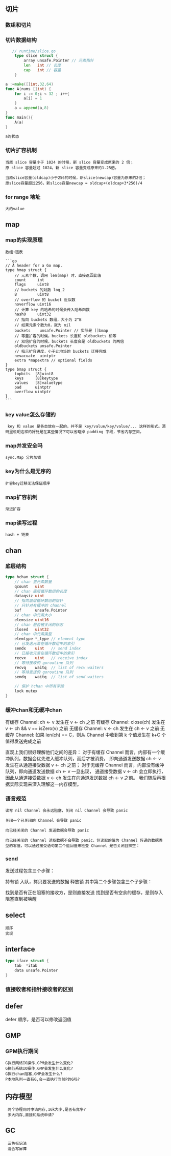 ## 切片

### 数组和切片

### 切片数据结构
```go
   // runtime/slice.go
    type slice struct {
	    array unsafe.Pointer // 元素指针
	    len   int // 长度 
	    cap   int // 容量
    }
```
```go
a :=make([]int,32,64)
func A(nums []int) {
    for i := 0;i < 32 ; i++{
        a[i] = 1    
    }
    a = append(a,8)
}
func main(){
    A(a)
}

a的状态
```

###  切片扩容机制 
```
当原 slice 容量小于 1024 的时候，新 slice 容量变成原来的 2 倍；
原 slice 容量超过 1024，新 slice 容量变成原来的1.25倍。
```

```
当原slice容量(oldcap)小于256的时候，新slice(newcap)容量为原来的2倍；
原slice容量超过256，新slice容量newcap = oldcap+(oldcap+3*256)/4
```

### for range 地址
    大的value 

## map

### map的实现原理
    数组+链表

    ```go
    // A header for a Go map.
    type hmap struct {
        // 元素个数，调用 len(map) 时，直接返回此值
        count     int
        flags     uint8
        // buckets 的对数 log_2
        B         uint8
        // overflow 的 bucket 近似数
        noverflow uint16
        // 计算 key 的哈希的时候会传入哈希函数
        hash0     uint32
        // 指向 buckets 数组，大小为 2^B
        // 如果元素个数为0，就为 nil
        buckets    unsafe.Pointer // 实际是 []bmap
        // 等量扩容的时候，buckets 长度和 oldbuckets 相等
        // 双倍扩容的时候，buckets 长度会是 oldbuckets 的两倍
        oldbuckets unsafe.Pointer
        // 指示扩容进度，小于此地址的 buckets 迁移完成
        nevacuate  uintptr
        extra *mapextra // optional fields
    }
    type bmap struct {
        topbits  [8]uint8
        keys     [8]keytype
        values   [8]valuetype
        pad      uintptr
        overflow uintptr
    }
    ```
### key value怎么存储的
     key 和 value 是各自放在一起的，并不是 key/value/key/value/... 这样的形式。源码里说明这样的好处是在某些情况下可以省略掉 padding 字段，节省内存空间。

### map并发安全吗

    sync.Map 分片加锁

### key为什么是无序的

    扩容key迁移无法保证顺序

### map扩容机制
    
    渐进扩容

### map读写过程

    hash + 链表

## chan

### 底层结构

```go
type hchan struct {
	// chan 里元素数量
	qcount   uint
	// chan 底层循环数组的长度
	dataqsiz uint
	// 指向底层循环数组的指针
	// 只针对有缓冲的 channel
	buf      unsafe.Pointer
	// chan 中元素大小
	elemsize uint16
	// chan 是否被关闭的标志
	closed   uint32
	// chan 中元素类型
	elemtype *_type // element type
	// 已发送元素在循环数组中的索引
	sendx    uint   // send index
	// 已接收元素在循环数组中的索引
	recvx    uint   // receive index
	// 等待接收的 goroutine 队列
	recvq    waitq  // list of recv waiters
	// 等待发送的 goroutine 队列
	sendq    waitq  // list of send waiters

	// 保护 hchan 中所有字段
	lock mutex
}
```
### 缓冲chan和无缓冲chan

有缓存 Channel: ch <- v 发生在 v <- ch 之前
有缓存 Channel: close(ch) 发生在 v <- ch && v == isZero(v) 之前
无缓存 Channel: v <- ch 发生在 ch <- v 之前
无缓存 Channel: 如果 len(ch) == C，则从 Channel 中收到第 k 个值发生在 k+C 个值得发送完成之前

直观上我们很好理解他们之间的差异： 对于有缓存 Channel 而言，内部有一个缓冲队列，数据会优先进入缓冲队列，而后才被消费， 即向通道发送数据 ch <- v 发生在从通道接受数据 v <- ch 之前； 对于无缓存 Channel 而言，内部没有缓冲队列，即向通道发送数据 ch <- v 一旦出现， 通道接受数据 v <- ch 会立即执行， 因此从通道接受数据 v <- ch 发生在向通道发送数据 ch <- v 之前。 我们随后再根据实际实现来深入理解这一内存模型。

### 语言规范

`读写 nil Channel 会永远阻塞，关闭 nil Channel 会导致 panic`

`关闭一个已关闭的 Channel 会导致 panic`

`向已经关闭的 Channel 发送数据会导致 panic`

`向已经关闭的 Channel 读取数据不会导致 panic，但读取的值为 Channel 传递的数据类型的零值，可以通过接受语句第二个返回值来检查 Channel 是否关闭且排空：`

### send

发送过程包含三个步骤：

持有锁
入队，拷贝要发送的数据
释放锁
其中第二个步骤包含三个子步骤：

找到是否有正在阻塞的接收方，是则直接发送
找到是否有空余的缓存，是则存入
阻塞直到被唤醒

## select 
    顺序 
    实现 

## interface

```go
type iface struct {
	tab  *itab
	data unsafe.Pointer
}
```
### 值接收者和指针接收者的区别

## defer

 defer 顺序，是否可以修改返回值

## GMP

### GPM执行期间
    G执行网络IO操作,GPM会发生什么变化?
    G执行系统IO操作,GMP会发生什么变化?
    G执行chan阻塞,GMP会发生什么?
    P本地队列一直有G,会一直执行当前P的G吗?

## 内存模型
     两个协程同时申请内存,16k大小,是否有竞争?
     多大内存,直接和系统申请?
## GC
     三色标记法
     混合写屏障
